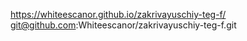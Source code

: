 https://whiteescanor.github.io/zakrivayuschiy-teg-f/
git@github.com:Whiteescanor/zakrivayuschiy-teg-f.git
